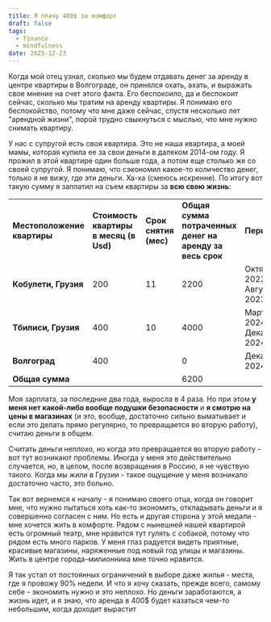 ```yaml
---
title: Я плачу 400$ за комфорт
draft: false
tags:
  - finance
  - mindfulness
date: 2025-12-23
---
```

Когда мой отец узнал, сколько мы будем отдавать денег за аренду в центре квартиры в Волгограде, он принялся охать, ахать, и выражать свое мнение на счет этого факта. Его беспокоило, да и беспокоит сейчас, сколько мы тратим на аренду квартиры.
Я понимаю его беспокойство, потому что мне даже сейчас, спустя несколько лет "арендной жизни", порой трудно свыкнуться с мыслью, что мне нужно снимать квартиру.

У нас с супругой есть своя квартира. Это не наша квартира, а моей мамы, которая купила ее за свои  деньги в далеком 2014-ом году. Я прожил в этой квартире один больше года, а потом еще столько же со своей супругой. Я понимаю, что сэкономил какое-то количество денег, только я не вижу, где эти деньги. Ха-ха (смеюсь искренне). По итогу вот такую сумму я заплатил на съем квартиры за **всю свою жизнь**:

|                             |                                        |                       |                                                          |                            |
| --------------------------- | -------------------------------------- | --------------------- | -------------------------------------------------------- | -------------------------- |
| **Местоположение квартиры** | **Стоимость квартиры в месяц (в Usd)** | **Срок снятия (мес)** | **Общая сумма потраченных денег на аренду за весь срок** | **Период**                 |
| **Кобулети, Грузия**        | 200                                    | 11                    | 2200                                                     | Октябрь 2022 - Август 2023 |
| **Тбилиси, Грузия**         | 400                                    | 10                    | 4000                                                     | Март 2024 - Декабрь 2024   |
| **Волгоград**               | 400                                    |                       | 0                                                        | Декабрь 2024 -             |
| **Общая сумма**             |                                        |                       | 6200                                                     |                            |
Моя зарплата, за последние два года, выросла в 4 раза. Но при этом **у меня нет какой-либо вообще подушки безопасности** и **я смотрю на цены в магазинах** (и это, вообще, достаточно сильно выматывает и если это делать прямо регулярно, то превращается во вторую работу), считаю деньги в общем.

Считать деньги неплохо, но когда это превращается во вторую работу - вот тут возникают проблемы. Иногда у меня это действительно случается, но, в целом, после возвращения в Россию, я не чувствую такого. Когда мы жили в Грузии - такое ощущение у меня возникало достаточно часто, это больно.

Так вот вернемся к началу - я понимаю своего отца, когда он говорит мне, что нужно пытаться хоть как-то экономить, откладывать деньги и я совершенно согласен с ним. 
Но есть и другая сторона у этой медали - мне хочется жить в комфорте. Рядом с нынешней нашей квартирой есть огромный театр, мне нравится тут гулять с собакой, потому что рядом есть много парков. У меня глаз радуется видеть приятные, красивые магазины, наряженные под новый год улицы и магазины. Жить в центре города-милионника мне точно нравится.

Я так устал от постоянных ограничений в выборе даже жилья - места, где я провожу 90% недели. И что я хочу сказать, прежде всего, самому себе - экономить нужно и это неплохо. Но деньги заработаются, а жизнь идет, и я знаю, что аренда в 400$ будет казаться чем-то небольшим, когда доходит вырастит